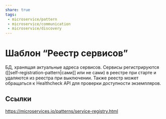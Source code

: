```yaml
---
share: true
tags:
 - microservice/pattern
 - microservice/communication
 - microservice/discovery
---
```

# Шаблон “Реестр сервисов”
БД, хранящая актуальные адреса сервисов. Сервисы регистрируются ([[self-registration-pattern|сами]] или не сами) в реестре при старте и удаляются из реестра при выключении. Также реестр может обращаться к Healthcheck API  для проверки доступности экземпляров.
## Ссылки
https://microservices.io/patterns/service-registry.html

